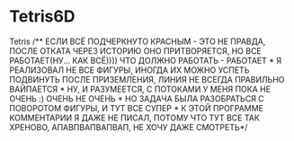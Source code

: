 # Tetris6D
Tetris
 /** ЕСЛИ ВСЁ ПОДЧЕРКНУТО КРАСНЫМ - ЭТО НЕ ПРАВДА, ПОСЛЕ ОТКАТА ЧЕРЕЗ ИСТОРИЮ ОНО ПРИТВОРЯЕТСЯ, НО ВСЕ РАБОТАЕТ(НУ... КАК ВСЁ)))) ЧТО ДОЛЖНО РАБОТАТЬ - РАБОТАЕТ
     *  Я РЕАЛИЗОВАЛ НЕ ВСЕ ФИГУРЫ, ИНОГДА ИХ МОЖНО УСПЕТЬ ПОДВИНУТЬ ПОСЛЕ ПРИЗЕМЛЕНИЯ, ЛИНИЯ НЕ ВСЕГДА ПРАВИЛЬНО ВАЙПАЕТСЯ
     *  НУ, И РАЗУМЕЕТСЯ, С ПОТОКАМИ У МЕНЯ ПОКА НЕ ОЧЕНЬ :) ОЧЕНЬ НЕ ОЧЕНЬ
     *  НО ЗАДАЧА БЫЛА РАЗОБРАТЬСЯ С ПОВОРОТОМ ФИГУРЫ, И ТУТ ВСЕ СУПЕР
     *  К ЭТОЙ ПРОГРАММЕ КОММЕНТАРИИ Я ДАЖЕ НЕ ПИСАЛ, ПОТОМУ ЧТО ТУТ ВСЕ ТАК ХРЕНОВО, АПАВПВАПВАПВАП, НЕ ХОЧУ ДАЖЕ СМОТРЕТЬ*/
